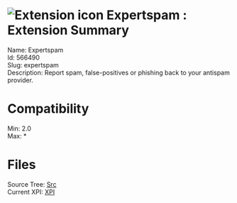 # ![Extension icon](https://addons.thunderbird.net/user-media/addon_icons/566/566490-64.png?modified=1419390294) Expertspam : Extension Summary

Name: Expertspam  
Id: 566490  
Slug: expertspam  
Description: Report spam, false-positives or phishing back to your antispam provider.
  

# Compatibility
Min: 2.0  
Max: *  

# Files

Source Tree: [Src](C:/Dev/Thunderbird/ThunderKdB/xall/xOther/566490-expertspam/src)  
Current XPI: [XPI](C:/Dev/Thunderbird/ThunderKdB/xall/xOther/566490-expertspam/xpi)  



